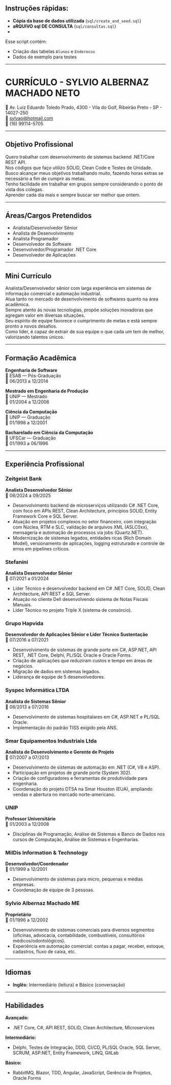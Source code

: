 ## Instruções rápidas:
- **Cópia da base de dados utilizada** (`sql/create_and_seed.sql`)
- **aRQUIVO sql DE CONSULTA** (`sql/consultas.sql`)
- 
Esse script contém:
- Criação das tabelas `Alunos` e `Enderecos`
- Dados de exemplo para testes

---


# CURRÍCULO - SYLVIO ALBERNAZ MACHADO NETO

📍 Av. Luiz Eduardo Toledo Prado, 4300 - Vila do Golf, Ribeirão Preto - SP - 14027-250  
📧 sylvao@hotmail.com  
📱 (16) 99114-5705  

---

## Objetivo Profissional
Quero trabalhar com desenvolvimento de sistemas backend .NET/Core REST API.  
Nos códigos que faço utilizo SOLID, Clean Code e Testes de Unidade.  
Busco alcançar meus objetivos trabalhando muito, fazendo horas extras se necessário a fim de cumprir as metas.  
Tenho facilidade em trabalhar em grupos sempre considerando o ponto de vista dos colegas.  
Aprender cada dia mais e sempre buscar ser melhor que ontem.  

---

## Áreas/Cargos Pretendidos
- Analista/Desenvolvedor Sênior  
- Analista de Desenvolvimento  
- Analista Programador  
- Desenvolvedor de Software  
- Desenvolvedor/Programador .NET Core  
- Desenvolvedor de Aplicações  

---

## Mini Currículo
Analista/Desenvolvedor sênior com larga experiência em sistemas de informação comercial e automação industrial.  
Atua tanto no mercado de desenvolvimento de softwares quanto na área acadêmica.  
Sempre atento às novas tecnologias, propõe soluções inovadoras que agregam valor em diversas situações.  
Seu espírito de equipe favorece o cumprimento de metas e está sempre pronto a novos desafios.  
Como líder, é capaz de extrair de sua equipe o que cada um tem de melhor, valorizando talentos únicos.  

---

## Formação Acadêmica

**Engenharia de Software**  
📍 ESAB — Pós-Graduação  
📆 06/2013 a 12/2014  

**Mestrado em Engenharia de Produção**  
📍 UNIP — Mestrado  
📆 01/2004 a 12/2006  

**Ciência da Computação**  
📍 UNIP — Graduação  
📆 01/1998 a 12/2001  

**Bacharelado em Ciência da Computação**  
📍 UFSCar — Graduação  
📆 01/1993 a 06/1996  

---

## Experiência Profissional

### Zeitgeist Bank  
**Analista Desenvolvedor Sênior**  
📆 08/2024 a 09/2025  
- Desenvolvimento backend de microserviços utilizando C# .NET Core, com foco em APIs REST, Clean Architecture, princípios SOLID, Entity Framework Core e SQL Server.  
- Atuação em projetos complexos no setor financeiro, com integração com Núclea, RTM e SLC, validação de arquivos XML (ASLC0xx), mensageria e automação de processos via jobs (Quartz.NET).  
- Modernização de sistemas legados, entidades ricas (Rich Domain Model), versionamento de aplicações, logging estruturado e controle de erros em pipelines críticos.  

### Stefanini  
**Analista Desenvolvedor Sênior**  
📆 07/2021 a 01/2024  
- Líder Técnico e desenvolvedor backend em C# .NET Core, SOLID, Clean Architecture, API REST e SQL Server.  
- Atuação no cliente Dell desenvolvendo sistema de Notas Fiscais Manuais.  
- Líder Técnico no projeto Triple X (sistema de consórcio).  

### Grupo Hapvida  
**Desenvolvedor de Aplicações Sênior e Líder Técnico Sustentação**  
📆 07/2016 a 07/2021  
- Desenvolvimento de sistemas de grande porte em C#, ASP.NET, API REST, .NET Core, Delphi, PL/SQL Oracle e Oracle Forms.  
- Criação de aplicações que reduziram custos e tempo em áreas de negócios.  
- Migração de dados em sistemas legados.  
- Liderança de equipe de 5 desenvolvedores.  

### Syspec Informática LTDA  
**Analista de Sistemas Sênior**  
📆 08/2013 a 07/2016  
- Desenvolvimento de sistemas hospitalares em C#, ASP.NET e PL/SQL Oracle.  
- Implementação do padrão TISS exigido pela ANS.  

### Smar Equipamentos Industriais Ltda  
**Analista de Desenvolvimento e Gerente de Projeto**  
📆 07/2007 a 07/2013  
- Desenvolvimento de sistemas de automação em .NET (C#, VB e ASP).  
- Participação em projetos de grande porte (System 302).  
- Criação de configuradores e ferramentas de produtividade para engenharia.  
- Coordenação do projeto DTSA na Smar Houston (EUA), ampliando vendas e abertura no mercado norte-americano.  

### UNIP  
**Professor Universitário**  
📆 01/2003 a 12/2008  
- Disciplinas de Programação, Análise de Sistemas e Banco de Dados nos cursos de Computação, Análise de Sistemas e Engenharias.  

### MilDis Information & Technology  
**Desenvolvedor/Coordenador**  
📆 01/1999 a 12/2001  
- Desenvolvimento de sistemas para micro, pequenas e médias empresas.  
- Coordenação de equipe de 3 pessoas.  

### Sylvio Albernaz Machado ME  
**Proprietário**  
📆 01/1996 a 12/2002  
- Desenvolvimento de sistemas comerciais para diversos segmentos (oficinas, advocacia, contabilidade, combustíveis, consultórios médicos/odontológicos).  
- Experiência em automação comercial: contas a pagar, receber, estoque, cadastros, fluxo de caixa, etc.  

---

## Idiomas
- **Inglês:** Intermediário (leitura) e Básico (conversação)  

---

## Habilidades

**Avançado:**  
- .NET Core, C#, API REST, SOLID, Clean Architecture, Microservices  

**Intermediário:**  
- Delphi, Testes de Integração, DDD, CI/CD, PL/SQL Oracle, SQL Server, SCRUM, ASP.NET, Entity Framework, LINQ, GitLab  

**Básico:**  
- RabbitMQ, Blazor, TDD, Angular, JavaScript, Gerência de Projetos, Oracle Forms  
